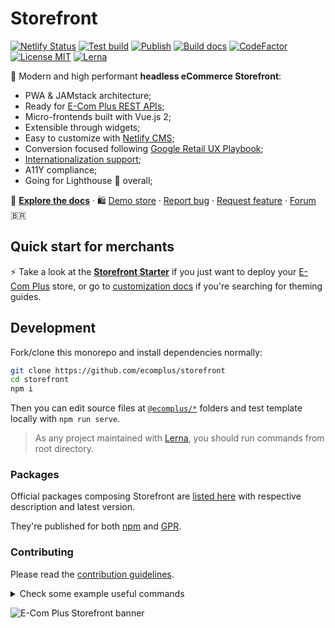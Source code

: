 # Storefront

[![Netlify Status](https://api.netlify.com/api/v1/badges/c5f6676c-5b7f-4d5b-b348-b714f56f83d0/deploy-status)](https://app.netlify.com/sites/storefront-template/deploys) [![Test build](https://github.com/ecomplus/storefront/workflows/Test%20build/badge.svg)](https://github.com/ecomplus/storefront/actions?workflow=Test+build) [![Publish](https://github.com/ecomplus/storefront/workflows/Publish/badge.svg)](https://github.com/ecomplus/storefront/actions?workflow=Publish) [![Build docs](https://github.com/ecomplus/storefront/workflows/Build%20docs/badge.svg)](https://github.com/ecomplus/storefront/actions?workflow=Build+docs) [![CodeFactor](https://www.codefactor.io/repository/github/ecomplus/storefront/badge)](https://www.codefactor.io/repository/github/ecomplus/storefront) [![License MIT](https://img.shields.io/badge/License-MIT-yellow.svg)](https://opensource.org/licenses/MIT) [![Lerna](https://img.shields.io/badge/maintained%20with-lerna-cc00ff.svg)](https://lerna.js.org/)

:rocket: Modern and high performant **headless eCommerce Storefront**:

- PWA & JAMstack architecture;
- Ready for [E-Com Plus REST APIs](https://developers.e-com.plus/docs/reference/);
- Micro-frontends built with Vue.js 2;
- Extensible through widgets;
- Easy to customize with [Netlify CMS](https://www.netlifycms.org/);
- Conversion focused following [Google Retail UX Playbook](https://services.google.com/fh/files/events/pdf_retail_ux_playbook.pdf);
- [Internationalization support](https://github.com/ecomplus/i18n);
- A11Y compliance;
- Going for Lighthouse :100: overall;

:page_with_curl: **[Explore the docs](https://developers.e-com.plus/storefront/)** · :shopping: [Demo store](https://storefront-demo.e-com.plus) · [Report bug](https://github.com/ecomplus/storefront/issues/new?template=bug_report.md) · [Request feature](https://github.com/ecomplus/storefront/issues/new?template=feature_request.md) · [Forum](https://community.e-com.plus/c/storefront/7) :brazil:

## Quick start for merchants

:zap: Take a look at the **[Storefront Starter](https://github.com/ecomplus/storefront-starter)** if you just want to deploy your [E-Com Plus](https://e-com.plus) store, or go to [customization docs](docs/customization) if you're searching for theming guides.

## Development

Fork/clone this monorepo and install dependencies normally:

```bash
git clone https://github.com/ecomplus/storefront
cd storefront
npm i
```

Then you can edit source files at [`@ecomplus/*`](@ecomplus) folders and test template locally with `npm run serve`.

> As any project maintained with [Lerna](https://lerna.js.org/), you should run commands from root directory.

### Packages

Official packages composing Storefront are [listed here](https://github.com/ecomplus/storefront/packages) with respective description and latest version.

They're published for both [npm](https://www.npmjs.com/) and [GPR](https://github.com/features/packages).

### Contributing

Please read the [contribution guidelines](CONTRIBUTING.md).

<details>
  <summary>
  Check some example useful commands
  </summary>

#### Compile template for production

```bash
npm run build
```

#### Compile all packages

```bash
npx lerna exec -- build
```

#### Serve template locally

```bash
npm run serve
```

#### Serve some specific package tests

```bash
lerna run --scope=@ecomplus/{pkg} serve --stream
```

#### Lint changed files

```bash
npx lerna exec -- lint-staged
```

#### Release and publish all changed packages

```bash
npm run release
```

</details>

![E-Com Plus Storefront banner](https://developers.e-com.plus/storefront/assets/img/banner.png)

